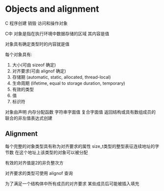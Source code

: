 # Objects and alignment

C 程序创建 销毁 访问和操作对象

C中 对象是指在执行环境中数据存储的区域 其内容是值

对象具有确定类型时的内容就是值

每个对象具有:

1. 大小(可由 sizeof 确定)
2. 对齐要求(可由 alignof 确定)
3. 存储期 (automatic, static, allocated, thread-local)
4. 生命周期 (lifetime, equal to storage duration, temporary)
5. 有效的类型
6. 值
7. 标识符

对象由声明 内存分配函数 字符串字面值 复合字面值 返回结构或具有数组成员的联合的非左值表达式创建

## Alignment

每个完整的对象类型具有称为对齐要求的属性 size_t类型的整型表征连续地址的字节数 在这个地址上该类型的对象可以被分配

有效的对齐值是2的非负整次方

对齐要求的类型可使用 alignof 查询

为了满足一个结构体中所有成员的对齐要求 某些成员后可能被插入填充
